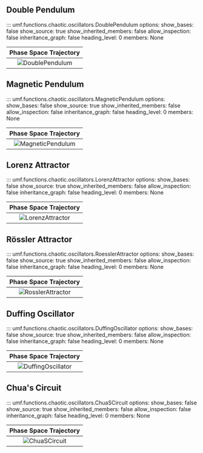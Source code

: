 ## Double Pendulum

<!-- prettier-ignore -->
::: umf.functions.chaotic.oscillators.DoublePendulum
    options:
        show_bases: false
        show_source: true
        show_inherited_members: false
        allow_inspection: false
        inheritance_graph: false
        heading_level: 0
        members: None

|                   Phase Space Trajectory                    |
| :---------------------------------------------------------: |
| ![DoublePendulum](../../../extra/images/DoublePendulum.gif) |

## Magnetic Pendulum

<!-- prettier-ignore -->
::: umf.functions.chaotic.oscillators.MagneticPendulum
    options:
        show_bases: false
        show_source: true
        show_inherited_members: false
        allow_inspection: false
        inheritance_graph: false
        heading_level: 0
        members: None

|                     Phase Space Trajectory                      |
| :-------------------------------------------------------------: |
| ![MagneticPendulum](../../../extra/images/MagneticPendulum.gif) |

## Lorenz Attractor

<!-- prettier-ignore -->
::: umf.functions.chaotic.oscillators.LorenzAttractor
    options:
        show_bases: false
        show_source: true
        show_inherited_members: false
        allow_inspection: false
        inheritance_graph: false
        heading_level: 0
        members: None

|                    Phase Space Trajectory                     |
| :-----------------------------------------------------------: |
| ![LorenzAttractor](../../../extra/images/LorenzAttractor.gif) |

## Rössler Attractor

<!-- prettier-ignore -->
::: umf.functions.chaotic.oscillators.RoesslerAttractor
    options:
        show_bases: false
        show_source: true
        show_inherited_members: false
        allow_inspection: false
        inheritance_graph: false
        heading_level: 0
        members: None

|                      Phase Space Trajectory                      |
| :--------------------------------------------------------------: |
| ![RosslerAttractor](../../../extra/images/RoesslerAttractor.gif) |

## Duffing Oscillator

<!-- prettier-ignore -->
::: umf.functions.chaotic.oscillators.DuffingOscillator
    options:
        show_bases: false
        show_source: true
        show_inherited_members: false
        allow_inspection: false
        inheritance_graph: false
        heading_level: 0
        members: None

|                      Phase Space Trajectory                       |
| :---------------------------------------------------------------: |
| ![DuffingOscillator](../../../extra/images/DuffingOscillator.gif) |

## Chua's Circuit

<!-- prettier-ignore -->
::: umf.functions.chaotic.oscillators.ChuaSCircuit
    options:
        show_bases: false
        show_source: true
        show_inherited_members: false
        allow_inspection: false
        inheritance_graph: false
        heading_level: 0
        members: None

|                 Phase Space Trajectory                  |
| :-----------------------------------------------------: |
| ![ChuaSCircuit](../../../extra/images/ChuaSCircuit.gif) |
